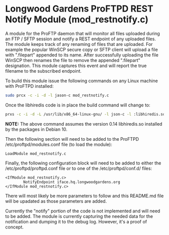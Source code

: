 # Longwood Gardens ProFTPD REST Notify Module (mod_restnotify.c)

A module for the ProFTP daemon that will monitor all files uploaded
during an FTP / SFTP session and notify a REST endpoint of any uploaded
files.  The module keeps track of any renaming of files that are
uploaded.  For example the popular WinSCP secure copy or SFTP client
will upload a file with ".filepart" appended to its name.  After
successfully uploading the file WinSCP then renames the file to remove
the appended ".filepart" designation.  This module captures this event
and will report the true filename to the subscribed endpoint.

To build this module issue the following commands on any Linux machine
with ProFTPD installed:

```sh
sudo prcx -c -i -d -l jason-c mod_restnotify.c
```

Once the libhiredis code is in place the build command will change to:

```sh
prxs -c -i -d -L /usr/lib/x86_64-linux-gnu/ -l json-c -l :libhiredis.so.0.14 mod_restnotify.c
```

**NOTE:** The above command assumes the version 0.14 libhiredis.so
installed by the packages in Debian 10.


Then the following section will need to be added to the ProFTPD
/etc/proftpd/modules.conf file (to load the module):

```
LoadModule mod_restnotify.c
```

Finally, the following configuration block will need to be added to
either the /etc/proftpd/proftpd.conf file or to one of the
/etc/proftpd/conf.d/ files:

```
<IfModule mod_restnotify.c>
        NotifyEndpoint iface.hq.longwoodgardens.org
</IfModule mod_restnotify.c>
```


There will most likely be more parameters to follow and this README.md
file will be upadated as those parameters are added.

Currently the "notify" portion of the code is not implemented and will
need to be added.  The module is currently capturing the needed data
for the notification and dumping it to the debug log.  However, it's a
proof of concept.


